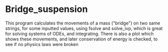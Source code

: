# Bridge_suspension
 
This program calculates the movements of a mass ("bridge") on two same strings, for some inputted values, using fsolve and solve_ivp, which is great for solving systems of ODEs, and integrating.
There is also a plot which shows these movements, and later conservation of energy is checked, to see if no physics laws were broken
